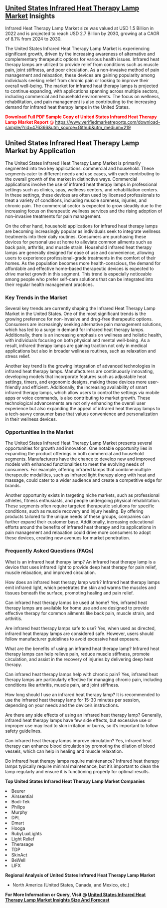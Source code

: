 <h2><a href="https://www.verifiedmarketreports.com/download-sample/?rid=476366&amp;utm_source=Github&amp;utm_medium=219" target="_blank">United States Infrared Heat Therapy Lamp Market</a> Insights</h2><p>Infrared Heat Therapy Lamp Market size was valued at USD 1.5 Billion in 2022 and is projected to reach USD 2.7 Billion by 2030, growing at a CAGR of 8.1% from 2024 to 2030.</p><p> <p>The United States Infrared Heat Therapy Lamp Market is experiencing significant growth, driven by the increasing awareness of alternative and complementary therapeutic options for various health issues. Infrared heat therapy lamps are utilized to provide relief from conditions such as muscle pain, joint stiffness, and poor circulation. As a non-invasive method of pain management and relaxation, these devices are gaining popularity among individuals seeking relief from chronic pain or looking to improve their overall well-being. The market for infrared heat therapy lamps is projected to continue expanding, with applications spanning across multiple sectors, including commercial and household environments. The focus on wellness, rehabilitation, and pain management is also contributing to the increasing demand for infrared heat therapy lamps in the United States. <p><span class=""><span style="color: #ff0000;"><strong>Download Full PDF Sample Copy of United States Infrared Heat Therapy Lamp Market Report</strong> @ </span><a href="https://www.verifiedmarketreports.com/download-sample/?rid=476366&amp;utm_source=Github&amp;utm_medium=219" target="_blank">https://www.verifiedmarketreports.com/download-sample/?rid=476366&amp;utm_source=Github&amp;utm_medium=219</a></span></p></p> <h2>United States Infrared Heat Therapy Lamp Market by Application</h2> <p>The United States Infrared Heat Therapy Lamp Market is primarily segmented into two key applications: commercial and household. These segments cater to different needs and use cases, with each contributing to the overall growth of the market in distinctive ways. Commercial applications involve the use of infrared heat therapy lamps in professional settings such as clinics, spas, wellness centers, and rehabilitation centers. In these settings, these devices are often used by licensed professionals to treat a variety of conditions, including muscle soreness, injuries, and chronic pain. The commercial sector is expected to grow steadily due to the increasing focus on therapeutic wellness services and the rising adoption of non-invasive treatments for pain management. <p>On the other hand, household applications for infrared heat therapy lamps are becoming increasingly popular as individuals seek to integrate wellness treatments into their daily routines. Consumers are purchasing these devices for personal use at home to alleviate common ailments such as back pain, arthritis, and muscle strain. Household infrared heat therapy lamps are generally designed for ease of use and convenience, allowing users to experience professional-grade treatments in the comfort of their homes. As the population becomes more health-conscious, the demand for affordable and effective home-based therapeutic devices is expected to drive market growth in this segment. This trend is especially noticeable among people who prefer self-care solutions that can be integrated into their regular health management practices. <h3>Key Trends in the Market</h3> <p>Several key trends are currently shaping the Infrared Heat Therapy Lamp Market in the United States. One of the most significant trends is the growing preference for non-invasive and drug-free therapeutic options. Consumers are increasingly seeking alternative pain management solutions, which has led to a surge in demand for infrared heat therapy lamps. Additionally, there is an increasing emphasis on wellness and holistic health, with individuals focusing on both physical and mental well-being. As a result, infrared therapy lamps are gaining traction not only in medical applications but also in broader wellness routines, such as relaxation and stress relief. <p>Another key trend is the growing integration of advanced technologies in infrared heat therapy lamps. Manufacturers are continuously innovating, developing models that incorporate features such as adjustable heat settings, timers, and ergonomic designs, making these devices more user-friendly and efficient. Additionally, the increasing availability of smart infrared therapy lamps, which allow users to control the settings via mobile apps or voice commands, is also contributing to market growth. These technological advancements are not only enhancing the overall user experience but also expanding the appeal of infrared heat therapy lamps to a tech-savvy consumer base that values convenience and personalization in their wellness devices. <h3>Opportunities in the Market</h3> <p>The United States Infrared Heat Therapy Lamp Market presents several opportunities for growth and innovation. One notable opportunity lies in expanding the product offerings in both commercial and household segments. Manufacturers have the chance to develop new and improved models with enhanced functionalities to meet the evolving needs of consumers. For example, offering infrared lamps that combine multiple therapeutic modalities, such as infrared light therapy along with heat and massage, could cater to a wider audience and create a competitive edge for brands. <p>Another opportunity exists in targeting niche markets, such as professional athletes, fitness enthusiasts, and people undergoing physical rehabilitation. These segments often require targeted therapeutic solutions for specific conditions, such as muscle recovery and injury healing. By offering products tailored to the unique needs of these groups, companies can further expand their customer base. Additionally, increasing educational efforts around the benefits of infrared heat therapy and its applications in pain management and relaxation could drive more consumers to adopt these devices, creating new avenues for market penetration. <h3>Frequently Asked Questions (FAQs)</h3> <p>What is an infrared heat therapy lamp? An infrared heat therapy lamp is a device that uses infrared light to provide deep heat therapy for pain relief, muscle relaxation, and improved circulation.</p> <p>How does an infrared heat therapy lamp work? Infrared heat therapy lamps emit infrared light, which penetrates the skin and warms the muscles and tissues beneath the surface, promoting healing and pain relief.</p> <p>Can infrared heat therapy lamps be used at home? Yes, infrared heat therapy lamps are available for home use and are designed to provide effective therapy for common ailments like back pain, muscle strain, and arthritis.</p> <p>Are infrared heat therapy lamps safe to use? Yes, when used as directed, infrared heat therapy lamps are considered safe. However, users should follow manufacturer guidelines to avoid excessive heat exposure.</p> <p>What are the benefits of using an infrared heat therapy lamp? Infrared heat therapy lamps can help relieve pain, reduce muscle stiffness, promote circulation, and assist in the recovery of injuries by delivering deep heat therapy.</p> <p>Can infrared heat therapy lamps help with chronic pain? Yes, infrared heat therapy lamps are particularly effective for managing chronic pain, including conditions like arthritis, muscle pain, and joint stiffness.</p> <p>How long should I use an infrared heat therapy lamp? It is recommended to use the infrared heat therapy lamp for 15-30 minutes per session, depending on your needs and the device’s instructions.</p> <p>Are there any side effects of using an infrared heat therapy lamp? Generally, infrared heat therapy lamps have few side effects, but excessive use or improper use may lead to skin irritation or burns, so it’s important to follow safety guidelines.</p> <p>Can infrared heat therapy lamps improve circulation? Yes, infrared heat therapy can enhance blood circulation by promoting the dilation of blood vessels, which can help in healing and muscle relaxation.</p> <p>Do infrared heat therapy lamps require maintenance? Infrared heat therapy lamps typically require minimal maintenance, but it’s important to clean the lamp regularly and ensure it is functioning properly for optimal results.</p> </p><p><strong>Top United States Infrared Heat Therapy Lamp Market Companies</strong></p><div data-test-id=""><p><li>Beurer</li><li> Airssential</li><li> Bodi-Tek</li><li> Philips</li><li> Murphy</li><li> DPL</li><li> Dmart</li><li> Hooga</li><li> RubyLuxLights</li><li> Light Relief</li><li> Therasage</li><li> TDP</li><li> SkinAct</li><li> BeWell</li><li> LIFX</li></p><div><strong>Regional Analysis of&nbsp;United States Infrared Heat Therapy Lamp Market</strong></div><ul><li dir="ltr"><p dir="ltr">North America&nbsp;(United States, Canada, and Mexico, etc.)</p></li></ul><p><strong>For More Information or Query, Visit @&nbsp;</strong><strong><a href="https://www.verifiedmarketreports.com/product/infrared-heat-therapy-lamp-market/?utm_source=Github&amp;utm_medium=219" target="_blank">United States Infrared Heat Therapy Lamp Market Insights Size And Forecast</a></strong></p></div>

